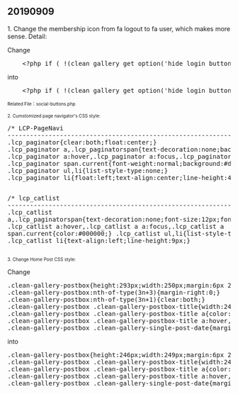 <h2>
	20190909
</h2>
<p>
	1. Change the membership icon from fa logout to fa user, which makes more sense. Detail:
</p>
<p>
	Change
</p>
<pre class="prettyprint lang-php">    &lt;?php if ( !(clean_gallery_get_option('hide_login_button')) ) { ?&gt;&lt;?php if (is_user_logged_in()) : ?&gt;&lt;a href="&lt;?php echo esc_url( wp_logout_url( get_permalink() ) ); ?&gt;" class="clean-gallery-social-icon-login" title="&lt;?php esc_attr_e( 'Logout', 'clean-gallery' ); ?&gt;" aria-label="&lt;?php esc_attr_e( 'Logout Button', 'clean-gallery' ); ?&gt;"&gt;&lt;i class="fa fa-sign-out" aria-hidden="true"&gt;&lt;/i&gt;&lt;/a&gt;&lt;?php else : ?&gt;&lt;a href="&lt;?php echo esc_url( wp_login_url( get_permalink() ) ); ?&gt;" class="clean-gallery-social-icon-login" title="&lt;?php esc_attr_e( 'Login / Register', 'clean-gallery' ); ?&gt;" aria-label="&lt;?php esc_attr_e( 'Login / Register Button', 'clean-gallery' ); ?&gt;"&gt;&lt;i class="fa fa-sign-in" aria-hidden="true"&gt;&lt;/i&gt;&lt;/a&gt;&lt;?php endif;?&gt;&lt;?php } ?&gt;</pre>
<p>
	into
</p>
<pre class="prettyprint lang-php">    &lt;?php if ( !(clean_gallery_get_option('hide_login_button')) ) { ?&gt;&lt;?php if (is_user_logged_in()) : ?&gt;&lt;a href="&lt;?php echo esc_url( wp_logout_url( get_permalink() ) ); ?&gt;" class="clean-gallery-social-icon-login" title="&lt;?php esc_attr_e( 'Logout', 'clean-gallery' ); ?&gt;" aria-label="&lt;?php esc_attr_e( 'Logout Button', 'clean-gallery' ); ?&gt;"&gt;&lt;i class="fa fa-user" aria-hidden="true"&gt;&lt;/i&gt;&lt;/a&gt;&lt;?php else : ?&gt;&lt;a href="&lt;?php echo esc_url( wp_login_url( get_permalink() ) ); ?&gt;" class="clean-gallery-social-icon-login" title="&lt;?php esc_attr_e( 'Login / Register', 'clean-gallery' ); ?&gt;" aria-label="&lt;?php esc_attr_e( 'Login / Register Button', 'clean-gallery' ); ?&gt;"&gt;&lt;i class="fa fa-user" aria-hidden="true"&gt;&lt;/i&gt;&lt;/a&gt;&lt;?php endif;?&gt;&lt;?php } ?&gt;</pre>
<p>
	<span style="font-size:10px;">Related File：</span><span style="font-size:10px;">social-buttons.php</span> 
</p>
<p>
	<span style="font-size:10px;">2. Cumstomized page navigator's CSS style:</span>
</p>
<p>
<pre class="prettyprint lang-css">/* LCP-PageNavi
-------------------------------------------------------------- */
.lcp_paginator{clear:both;float:center;}
.lcp_paginator a,.lcp_paginatorspan{text-decoration:none;background:#eeeeee !important;border:1px solid #dddddd !important;padding:6px;margin:2px;display:inline-block;color:#444444 !important;line-height:1;border-radius:2px;}
.lcp_paginator a:hover,.lcp_paginator a:focus,.lcp_paginator span.current{background:#dddddd !important;border:1px solid #cccccc !important;color:#000000 !important;}
.lcp_paginator span.current{font-weight:normal;background:#dddddd !important;border:1px solid #cccccc !important;color:#000000 !important;}
.lcp_paginator ul,li{list-style-type:none;}
.lcp_paginator li{float:left;text-align:center;line-height:49px}

/* lcp_catlist
-------------------------------------------------------------- */
.lcp_catlist a,.lcp_paginatorspan{text-decoration:none;font-size:12px;font-family:arial;}
.lcp_catlist a:hover,.lcp_catlist a a:focus,.lcp_catlist a span.current{color:#000000;}
.lcp_catlist ul,li{list-style-type:none;}
.lcp_catlist li{text-align:left;line-height:9px;}</pre>
</p>

<p>
	<span style="font-size:10px;">3. Change Home Post CSS style:</span>
</p>
<p>
	Change
</p>
<p>
<pre class="prettyprint lang-css">.clean-gallery-postbox{height:293px;width:250px;margin:6px 25px 19px 3px;padding:0;border:0px solid #dddddd;overflow:hidden;position:relative;float:left;background-color:#ffffff;border-radius:10px;box-shadow:7px 6px 1px #002851;}
.clean-gallery-postbox:nth-of-type(3n+3){margin-right:0;}
.clean-gallery-postbox:nth-of-type(3n+1){clear:both;}
.clean-gallery-postbox .clean-gallery-postbox-title{width:248px;height:43px;color:#222222;font:normal bold 14px Domine,Arial,Helvetica,sans-serif;line-height:1.4;-webkit-transition-duration:2.5s ease-out;-moz-transition-duration:2.5s ease-out;-o-transition-duration:2.5s ease-out;transition-duration:2.5s ease-out;position:absolute;bottom:0;margin:0;padding:5px 5px 0;text-align:center;overflow:hidden;}
.clean-gallery-postbox .clean-gallery-postbox-title a{color:#222222;text-align:center;-webkit-transition:color .3s;-moz-transition:color .3s;-o-transition:color .3s;transition:color .3s;}
.clean-gallery-postbox .clean-gallery-postbox-title a:hover,.clean-gallery-postbox .clean-gallery-postbox-title a:focus{color:#888888;text-decoration:none;}
.clean-gallery-postbox .clean-gallery-single-post-date{margin-right:0;}</pre>
into
</p>
<p>
<pre class="prettyprint lang-css">.clean-gallery-postbox{height:246px;width:249px;margin:6px 25px 19px 3px;padding:0;border:0px solid #dddddd;overflow:hidden;position:relative;float:left;background-color:#ffffff;border-radius:10px;box-shadow:7px 6px 1px #002851;}
.clean-gallery-postbox .clean-gallery-postbox-title{width:249px;height:44px;color:#222222;font:normal bold 14px Domine,Arial,Helvetica,sans-serif;line-height:1.4;-webkit-transition-duration:2.5s ease-out;-moz-transition-duration:2.5s ease-out;-o-transition-duration:2.5s ease-out;transition-duration:2.5s ease-out;position:absolutes;bottom:0;margin:0;padding:5px 5px 0 5px;text-align:center;overflow:hidden;background-color:#fbfbfb}
.clean-gallery-postbox .clean-gallery-postbox-title a{color:#222222;text-align:center;-webkit-transition:color .3s;-moz-transition:color .3s;-o-transition:color .3s;transition:color .3s;}
.clean-gallery-postbox .clean-gallery-postbox-title a:hover,.clean-gallery-postbox .clean-gallery-postbox-title a:focus{color:#888888;text-decoration:none;}
.clean-gallery-postbox .clean-gallery-single-post-date{margin-right:0;}</pre>
</p>
